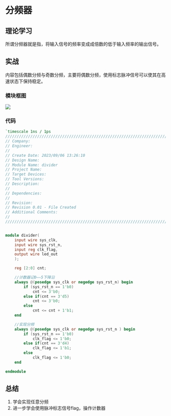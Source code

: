 # 分频器

## 理论学习

所谓分频器就是指，将输入信号的频率变成成倍数的低于输入频率的输出信号。

## 实战

内容包括偶数分频与奇数分频，主要将偶数分频，使用标志脉冲信号可以使其在高速状态下保持稳定。

### 模块框图

![](F:\project\divider_six\doc\divider_six.png)

### 代码

```verilog
`timescale 1ns / 1ps
//////////////////////////////////////////////////////////////////////////////////
// Company: 
// Engineer: 
// 
// Create Date: 2023/09/06 13:26:10
// Design Name: 
// Module Name: divider
// Project Name: 
// Target Devices: 
// Tool Versions: 
// Description: 
// 
// Dependencies: 
// 
// Revision:
// Revision 0.01 - File Created
// Additional Comments:
// 
//////////////////////////////////////////////////////////////////////////////////


module divider(
    input wire sys_clk,
    input wire sys_rst_n,
    input reg clk_flag,
    output wire led_out
    );

    reg [2:0] cnt;

    //计数器记0——5下降沿
    always @(posedge sys_clk or negedge sys_rst_n) begin
        if (sys_rst_n == 1'b0)
            cnt <= 3'b0;
        else if(cnt == 3'd5)
            cnt <= 3'b0;
        else
            cnt <= cnt + 1'b1;
    end

    //实现分频
    always @(posedge sys_clk or negedge sys_rst_n ) begin
        if (sys_rst_n == 1'b0)
            clk_flag <= 1'b0;
        else if(cnt == 3'd4)
            clk_flag <= 1'b1;
        else
            clk_flag <= 1'b0;
    end

endmodule

```

## 总结

1. 学会实现任意分频
2. 进一步学会使用脉冲标志信号flag，操作计数器